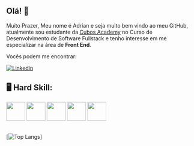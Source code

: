 ## Olá! 👋

Muito Prazer, Meu nome é Adrian e seja muito bem vindo ao meu GitHub, atualmente sou estudante da [Cubos Academy](https://cubos.academy/) no Curso de Desenvolvimento de Software Fullstack e tenho interesse em me especializar na área de **Front End**.

Vocês podem me encontrar:

[![Linkedin](https://img.shields.io/badge/LinkedIn-0077B5?style=for-the-badge&logo=linkedin&logoColor=white)](https://www.linkedin.com/in/adrian-alvim-dos-reis-ganzo/)

## :desktop_computer: Hard Skill:

<div>
  <img style="width: 50px; height: 50px;" src="https://user-images.githubusercontent.com/25181517/117447155-6a868a00-af3d-11eb-9cfe-245df15c9f3f.png">
  <img style="width: 50px; height: 50px;" src="https://user-images.githubusercontent.com/25181517/183897015-94a058a6-b86e-4e42-a37f-bf92061753e5.png">
  <img style="width: 50px; height: 50px;" src="https://user-images.githubusercontent.com/25181517/183568594-85e280a7-0d7e-4d1a-9028-c8c2209e073c.png">
  <img style="width: 50px; height: 50px;" src="https://user-images.githubusercontent.com/25181517/117208740-bfb78400-adf5-11eb-97bb-09072b6bedfc.png">
  <img style="width: 50px; height: 50px;" src="https://user-images.githubusercontent.com/25181517/121401671-49102800-c959-11eb-9f6f-74d49a5e1774.png">
</div><br>

[![Top Langs](https://github-readme-stats.vercel.app/api/top-langs/?username=adrianganzo)]
